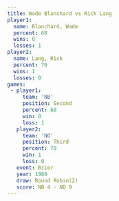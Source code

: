 ```yaml
---
title: Wade Blanchard vs Rick Lang
player1:               
  name: Blanchard, Wade
  percent: 68          
  wins: 0              
  losses: 1            
player2:               
  name: Lang, Rick     
  percent: 70          
  wins: 1              
  losses: 0            
games:
 - player1:          
     team: 'NB'      
     position: Second
     percent: 68     
     win: 0          
     loss: 1         
   player2:         
     team: 'NO'     
     position: Third
     percent: 70    
     win: 1         
     loss: 0        
   event: Brier        
   year: 1980          
   draw: Round Robin(2)
   score: NB 4 - NO 9  
---
```

